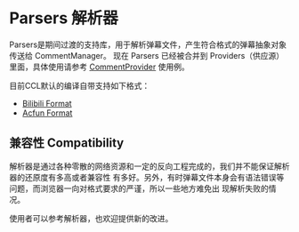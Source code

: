 # Parsers 解析器
Parsers是期间过渡的支持库，用于解析弹幕文件，产生符合格式的弹幕抽象对象传送给 CommentManager。
现在 Parsers 已经被合并到 Providers（供应源）里面，具体使用请参考 [CommentProvider](../CommentProvider.md) 使用例。

目前CCL默认的编译自带支持如下格式：
- [Bilibili Format](bilibili-xml.md)
- [Acfun Format](acfun-json.md)

## 兼容性 Compatibility

解析器是通过各种零散的网络资源和一定的反向工程完成的，我们并不能保证解析器的还原度有多高或者兼容性
有多好。另外，有时弹幕文件本身会有语法错误等问题，而浏览器一向对格式要求的严谨，所以一些地方难免出
现解析失败的情况。

使用者可以参考解析器，也欢迎提供新的改进。
